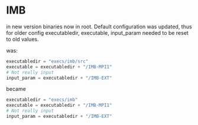 # IMB

in new version binaries now in root. Default configuration was updated, thus for older config
executabledir, executable, input_param needed to be reset to old values.

was:
```python
executabledir = "execs/imb/src"
executable = executabledir + "/IMB-MPI1"
# Not really input
input_param = executabledir + "/IMB-EXT"
```
became
```python
executabledir = "execs/imb"
executable = executabledir + "/IMB-MPI1"
# Not really input
input_param = executabledir + "/IMB-EXT"
```